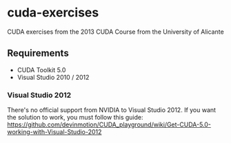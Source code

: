 cuda-exercises
==============

CUDA exercises from the 2013 CUDA Course from the University of Alicante

Requirements
------------

* CUDA Toolkit 5.0
* Visual Studio 2010 / 2012

### Visual Studio 2012

There's no official support from NVIDIA to Visual Studio 2012. If you want the solution to work, you must follow this guide: https://github.com/devinmotion/CUDA_playground/wiki/Get-CUDA-5.0-working-with-Visual-Studio-2012
